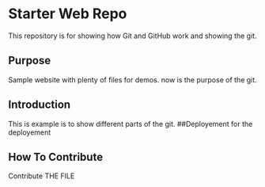 # Starter Web Repo

This repository is for showing how Git and GitHub work and showing the git.

## Purpose

Sample website with plenty of files for demos.
now is the purpose of the git.

## Introduction
This is example is to show different parts of the git.
##Deployement
 for the deployement
## How To Contribute
Contribute THE FILE